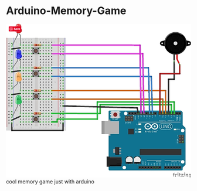 # Arduino-Memory-Game
![Alt text](./Memory-Game-Shematic.png?raw=true "Title")
cool memory game just with arduino

